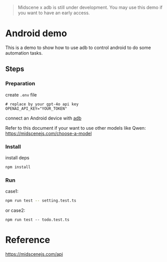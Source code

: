 > Midscene x adb is still under development. You may use this demo if you want to have an early access.

# Android demo

This is a demo to show how to use adb to control android to do some automation tasks.

## Steps

### Preparation

create `.env` file

```shell
# replace by your gpt-4o api key
OPENAI_API_KEY="YOUR_TOKEN"
```

connect an Android device with [adb](https://developer.android.com/tools/adb)

Refer to this document if your want to use other models like Qwen: https://midscenejs.com/choose-a-model

### Install

install deps

```bash
npm install 
```

### Run

case1:

```bash
npm run test -- setting.test.ts
```

or case2:

```
npm run test -- todo.test.ts
```

# Reference 

https://midscenejs.com/api